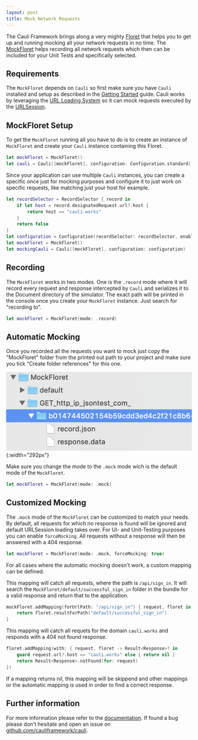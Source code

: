 ```yaml
---
layout: post
title: Mock Network Requests
---
```


The Cauli Framework brings along a very mighty [Floret](https://cauli.works/docs/Protocols/Floret.html) that helps you to get up and running mocking all your network requests in no time. The [MockFloret](https://cauli.works/docs/Classes/MockFloret.html) helps recording all network requests which then can be included for your Unit Tests and specifically selected.

<!-- more -->

## Requirements

The `MockFloret` depends on `Cauli` so first make sure you have `Cauli` installed and setup as described in the [Getting Started](https://github.com/cauliframework/cauli#getting-started) guide. Cauli works by leveraging the [URL Loading System](https://developer.apple.com/documentation/foundation/url_loading_system) so it can mock requests executed by the [URLSession](https://developer.apple.com/documentation/foundation/urlsession).

## MockFloret Setup

To get the `MockFloret` running all you have to do is to create an instance of `MockFloret` and create your `Cauli` instance containing this Floret. 

```swift
let mockFloret = MockFloret()
let cauli = Cauli([mockFloret], configuration: Configuration.standard)
```

Since your application can use multiple `Cauli` instances, you can create a specific once just for mocking purposes and configure it to just work on specific requests, like matching just your host for example.

```swift
let recordSelector = RecordSelector { record in
    if let host = record.designatedRequest.url?.host {
        return host == "cauli.works"
    }
    return false
}
let configuration = Configuration(recordSelector: recordSelector, enableShakeGesture: true)
let mockFloret = MockFloret()
let mockingCauli = Cauli([mockFloret], configuration: configuration)
```

## Recording

The `MockFloret` works in two modes. One is the `.record` mode where it will record every request and response intercepted by `Cauli` and serializes it to the Document directory of the simulator. The exact path will be printed in the console once you create your `MockFloret` instance. Just search for "recording to".

```swift
let mockFloret = MockFloret(mode: .record)
```

## Automatic Mocking

Once you recorded all the requests you want to mock just copy the "MockFloret" folder from the printed out path to your project and make sure you tick "Create folder references" for this one.

![placeholder](/public/assets/mock-network-requests-mockfloret-folder.png "Large example image"){:width="292px"}

Make sure you change the mode to the `.mock` mode wich is the default mode of the `MockFloret`.

```swift
let mockFloret = MockFloret(mode: .mock)
```

## Customized Mocking

The `.mock` mode of the `MockFloret` can be customized to match your needs. By default, all requests for which no response is found will be ignored and default URLSession loading takes over. For UI- and Unit-Testing purposes you can enable `forceMocking`. All requests without a response will then be answered with a 404 response.

```swift
let mockFloret = MockFloret(mode: .mock, forceMocking: true)
```

For all cases where the automatic mocking doesn't work, a custom mapping can be defined. 

This mapping will catch all requests, where the path is `/api/sign_in`. It will search the `MockFloret/default/successful_sign_in` folder in the bundle for a valid response and return that to the application.

```swift
mockFloret.addMapping(forUrlPath: "/api/sign_in") { request, floret in
    return floret.resultForPath("default/successful_sign_in")
}
```

This mapping will catch all requets for the domain `cauli.works` and responds with a 404 not found response.

```swift
floret.addMapping(with: { request, floret -> Result<Response>? in
    guard request.url?.host == "cauli.works" else { return nil }
    return Result<Response>.notFound(for: request)
})
```

If a mapping returns nil, this mapping will be skippend and other mappings or  the automatic mapping is used in order to find a correct response.

## Further information

For more information please refer to the [documentation](/docs/). If found a bug please don't hesitate and open an issue on [github.com/cauliframework/cauli](https://github.com/cauliframework/cauli/issues/new).